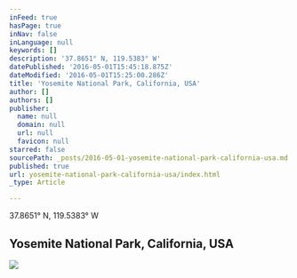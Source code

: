 ```yaml
---
inFeed: true
hasPage: true
inNav: false
inLanguage: null
keywords: []
description: '37.8651° N, 119.5383° W'
datePublished: '2016-05-01T15:45:18.875Z'
dateModified: '2016-05-01T15:25:00.286Z'
title: 'Yosemite National Park, California, USA'
author: []
authors: []
publisher:
  name: null
  domain: null
  url: null
  favicon: null
starred: false
sourcePath: _posts/2016-05-01-yosemite-national-park-california-usa.md
published: true
url: yosemite-national-park-california-usa/index.html
_type: Article

---
```

37.8651° N, 119.5383° W

## Yosemite National Park, California, USA
![](https://the-grid-user-content.s3-us-west-2.amazonaws.com/76764eb8-aec9-4bbd-8841-775107d9f3be.jpg)